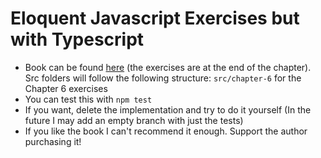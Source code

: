 # Eloquent Javascript Exercises but with Typescript

-   Book can be found [here](https://eloquentjavascript.net) (the exercises are at the end of the chapter). Src folders will follow the following structure: `src/chapter-6` for the Chapter 6 exercises
-   You can test this with `npm test`
-   If you want, delete the implementation and try to do it yourself (In the future I may add an empty branch with just the tests)
-   If you like the book I can't recommend it enough. Support the author purchasing it!

